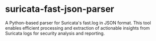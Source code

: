 # suricata-fast-json-parser
A Python-based parser for Suricata's fast.log in JSON format. This tool enables efficient processing and extraction of actionable insights from Suricata logs for security analysis and reporting.
